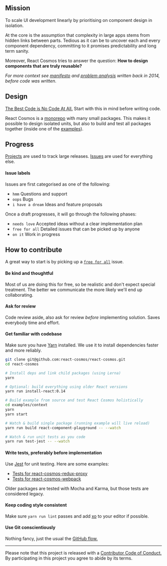 ## Mission

To scale UI development linearly by prioritising on component design in isolation.

At the core is the assumption that complexity in large apps stems from hidden links between parts. Tedious as it can be to uncover each and every component dependency, committing to it promises predictability and long term sanity.

Moreover, React Cosmos tries to answer the question: **How to design components that are truly reusable?**

*For more context see [manifesto](https://github.com/react-cosmos/react-cosmos/wiki/Manifesto) and [problem analysis](https://github.com/react-cosmos/react-cosmos/wiki/Problem) written back in 2014, before code was written.*

## Design

[The Best Code is No Code At All.](http://blog.codinghorror.com/the-best-code-is-no-code-at-all/) Start with this in mind before writing code.

React Cosmos is a [monorepo](packages) with many small packages. This makes it possible to design isolated units, but also to build and test all packages together (inside one of the [examples](examples)).

## Progress

[Projects](https://github.com/react-cosmos/react-cosmos/projects) are used to track large releases. [Issues](https://github.com/react-cosmos/react-cosmos/issues) are used for everything else.

#### Issue labels

Issues are first categorised as one of the following:
- `hmm` Questions and support
- `oops` Bugs
- `i have a dream` Ideas and feature proposals

Once a draft progresses, it will go through the following phases:
- `needs love` Accepted ideas without a clear implementation plan
- `free for all` Detailed issues that can be picked up by anyone
- `on it` Work in progress

## How to contribute

A great way to start is by picking up a [`free for all`](https://github.com/react-cosmos/react-cosmos/issues?q=is%3Aopen+is%3Aissue+label%3A%22free+for+all%22) issue.

#### Be kind and thoughtful

Most of us are doing this for free, so be realistic and don't expect special treatment. The better we communicate the more likely we'll end up collaborating.

#### Ask for review

Code review aside, also ask for review *before* implementing solution. Saves everybody time and effort.

#### Get familiar with codebase

Make sure you have [Yarn](https://yarnpkg.com/) installed. We use it to install dependencies faster and more reliably.

```bash
git clone git@github.com:react-cosmos/react-cosmos.git
cd react-cosmos

# Install deps and link child packages (using Lerna)
yarn

# Optional: build everything using older React versions
yarn run install-react:0.14

# Build example from source and test React Cosmos holistically
cd examples/context
yarn
yarn start

# Watch & build single package (running example will live reload)
yarn run build react-component-playground -- --watch

# Watch & run unit tests as you code
yarn run test-jest -- --watch
```

#### Write tests, preferably before implementation

Use [Jest](https://facebook.github.io/jest/) for unit testing. Here are some examples:
- [Tests for react-cosmos-redux-proxy](packages/react-cosmos-redux-proxy/src/__tests__/index.js)
- [Tests for react-cosmos-webpack](packages/react-cosmos-webpack/src/__tests__)

Older packages are tested with Mocha and Karma, but those tests are considered legacy.

#### Keep coding style consistent

Make sure `yarn run lint` passes and add [xo](https://github.com/sindresorhus/xo) to your editor if possible.

#### Use Git conscientiously

Nothing fancy, just the usual the [GitHub flow.](https://guides.github.com/introduction/flow/)

---

Please note that this project is released with a [Contributor Code of Conduct.](CODE_OF_CONDUCT.md) By participating in this project you agree to abide by its terms.
